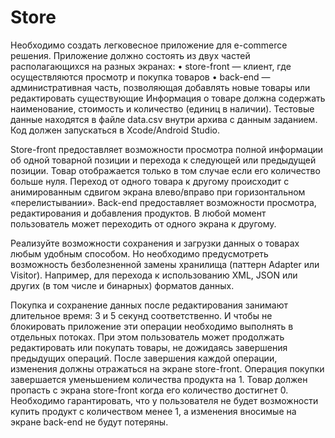 # Store
Необходимо создать легковесное приложение для e-commerce решения. Приложение должно состоять из двух частей располагающихся на разных экранах:
• store-front — клиент, где осуществляются просмотр и покупка товаров
• back-end — административная часть, позволяющая добавлять новые
товары или редактировать существующие
Информация о товаре должна содержать наименование, стоимость и количество (единиц в наличии). Тестовые данные находятся в файле data.csv внутри архива с данным заданием. Код должен запускаться в Xcode/Android Studio.

Store-front предоставляет возможности просмотра полной информации об одной товарной позиции и перехода к следующей или предыдущей позиции. Товар отображается только в том случае если его количество больше нуля. Переход от одного товара к другому происходит с анимированным сдвигом экрана влево/вправо при горизонтальном «перелистывании».
Back-end предоставляет возможности просмотра, редактирования и добавления продуктов.
В любой момент пользователь может переходить от одного экрана к другому.

Реализуйте возможности сохранения и загрузки данных о товарах любым удобным способом. Но необходимо предусмотреть возможность безболезненной замены хранилища (паттерн Adapter или Visitor). Например, для перехода к использованию XML, JSON или других (в том числе и бинарных) форматов данных.

Покупка и сохранение данных после редактирования занимают длительное время: 3 и 5 секунд соответственно. И чтобы не блокировать приложение эти операции необходимо выполнять в отдельных потоках. При этом пользователь может продолжать редактировать или покупать товары, не дожидаясь завершения предыдущих операций. После завершения каждой операции, изменения должны отражаться на экране store-front.
Операция покупки завершается уменьшением количества продукта на 1. Товар должен пропасть с экрана store-front когда его количество достигнет 0.
Необходимо гарантировать, что у пользователя не будет возможности купить продукт с количеством менее 1, а изменения вносимые на экране back-end не будут потеряны.
